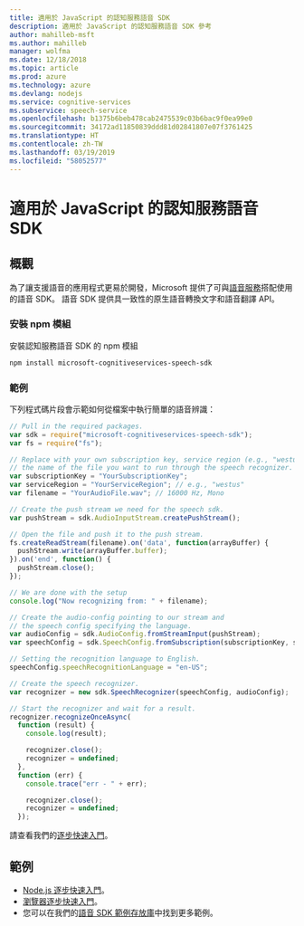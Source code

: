 ```yaml
---
title: 適用於 JavaScript 的認知服務語音 SDK
description: 適用於 JavaScript 的認知服務語音 SDK 參考
author: mahilleb-msft
ms.author: mahilleb
manager: wolfma
ms.date: 12/18/2018
ms.topic: article
ms.prod: azure
ms.technology: azure
ms.devlang: nodejs
ms.service: cognitive-services
ms.subservice: speech-service
ms.openlocfilehash: b1375b6beb478cab2475539c03b6bac9f0ea99e0
ms.sourcegitcommit: 34172ad11850839ddd81d02841807e07f3761425
ms.translationtype: HT
ms.contentlocale: zh-TW
ms.lasthandoff: 03/19/2019
ms.locfileid: "58052577"
---
```

# <a name="cognitive-services-speech-sdk-for-javascript"></a>適用於 JavaScript 的認知服務語音 SDK

## <a name="overview"></a>概觀

為了讓支援語音的應用程式更易於開發，Microsoft 提供了可與[語音服務](https://aka.ms/csspeech)搭配使用的語音 SDK。
語音 SDK 提供具一致性的原生語音轉換文字和語音翻譯 API。

### <a name="install-the-npm-module"></a>安裝 npm 模組

安裝認知服務語音 SDK 的 npm 模組

```bash
npm install microsoft-cognitiveservices-speech-sdk
```

### <a name="example"></a>範例 

下列程式碼片段會示範如何從檔案中執行簡單的語音辨識：

```javascript 
// Pull in the required packages.
var sdk = require("microsoft-cognitiveservices-speech-sdk");
var fs = require("fs");

// Replace with your own subscription key, service region (e.g., "westus"), and
// the name of the file you want to run through the speech recognizer.
var subscriptionKey = "YourSubscriptionKey";
var serviceRegion = "YourServiceRegion"; // e.g., "westus"
var filename = "YourAudioFile.wav"; // 16000 Hz, Mono

// Create the push stream we need for the speech sdk.
var pushStream = sdk.AudioInputStream.createPushStream();

// Open the file and push it to the push stream.
fs.createReadStream(filename).on('data', function(arrayBuffer) {
  pushStream.write(arrayBuffer.buffer);
}).on('end', function() {
  pushStream.close();
});

// We are done with the setup
console.log("Now recognizing from: " + filename);

// Create the audio-config pointing to our stream and
// the speech config specifying the language.
var audioConfig = sdk.AudioConfig.fromStreamInput(pushStream);
var speechConfig = sdk.SpeechConfig.fromSubscription(subscriptionKey, serviceRegion);

// Setting the recognition language to English.
speechConfig.speechRecognitionLanguage = "en-US";

// Create the speech recognizer.
var recognizer = new sdk.SpeechRecognizer(speechConfig, audioConfig);

// Start the recognizer and wait for a result.
recognizer.recognizeOnceAsync(
  function (result) {
    console.log(result);

    recognizer.close();
    recognizer = undefined;
  },
  function (err) {
    console.trace("err - " + err);

    recognizer.close();
    recognizer = undefined;
  });
``` 

請查看我們的[逐步快速入門](/azure/cognitive-services/speech-service/quickstart-js-node)。

## <a name="samples"></a>範例

* [Node.js 逐步快速入門](/azure/cognitive-services/speech-service/quickstart-js-node)。
* [瀏覽器逐步快速入門](/azure/cognitive-services/speech-service/quickstart-js-browser)。
* 您可以在我們的[語音 SDK 範例存放庫](https://aka.ms/csspeech/samples)中找到更多範例。
